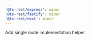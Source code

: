 ```yaml
---
'@ts-rest/express': minor
'@ts-rest/fastify': minor
'@ts-rest/next': minor
---
```


Add single route implementation helper
